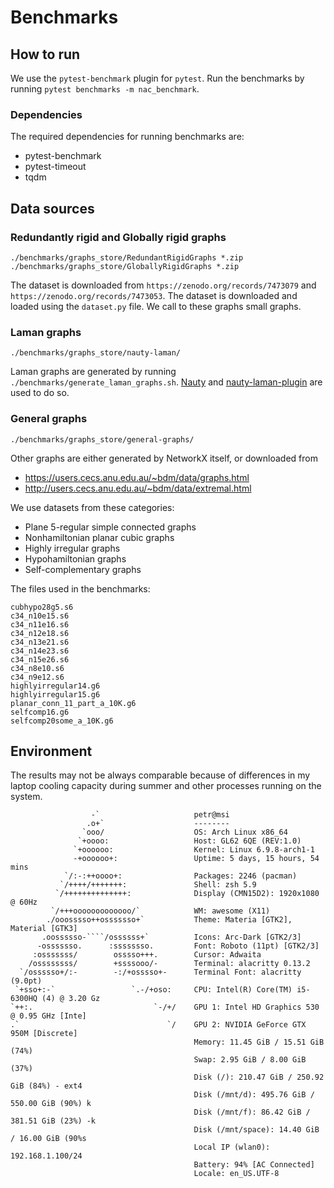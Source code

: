 # Benchmarks

## How to run

We use the `pytest-benchmark` plugin for `pytest`.
Run the benchmarks by running `pytest benchmarks -m nac_benchmark`.

### Dependencies

The required dependencies for running benchmarks are:
- pytest-benchmark
- pytest-timeout
- tqdm

## Data sources

### Redundantly rigid and Globally rigid graphs

`./benchmarks/graphs_store/RedundantRigidGraphs *.zip`
`./benchmarks/graphs_store/GloballyRigidGraphs *.zip`

The dataset is downloaded from `https://zenodo.org/records/7473079`
and `https://zenodo.org/records/7473053`.
The dataset is downloaded and loaded using the `dataset.py` file.
We call to these graphs small graphs.

### Laman graphs

`./benchmarks/graphs_store/nauty-laman/`

Laman graphs are generated by running `./benchmarks/generate_laman_graphs.sh`.
[Nauty](https://pallini.di.uniroma1.it/) and
[nauty-laman-plugin](https://github.com/martinkjlarsson/nauty-laman-plugin)
are used to do so.

### General graphs

`./benchmarks/graphs_store/general-graphs/`

Other graphs are either generated by NetworkX itself, or downloaded from
- https://users.cecs.anu.edu.au/~bdm/data/graphs.html
- http://users.cecs.anu.edu.au/~bdm/data/extremal.html

We use datasets from these categories:
- Plane 5-regular simple connected graphs
- Nonhamiltonian planar cubic graphs
- Highly irregular graphs
- Hypohamiltonian graphs
- Self-complementary graphs

The files used in the benchmarks:
```
cubhypo28g5.s6
c34_n10e15.s6
c34_n11e16.s6
c34_n12e18.s6
c34_n13e21.s6
c34_n14e23.s6
c34_n15e26.s6
c34_n8e10.s6
c34_n9e12.s6
highlyirregular14.g6
highlyirregular15.g6
planar_conn_11_part_a_10K.g6
selfcomp16.g6
selfcomp20some_a_10K.g6
```

## Environment

The results may not be always comparable because of differences in my laptop
cooling capacity during summer and other processes running on the system.

```
                  -`                     petr@msi
                 .o+`                    --------
                `ooo/                    OS: Arch Linux x86_64
               `+oooo:                   Host: GL62 6QE (REV:1.0)
              `+oooooo:                  Kernel: Linux 6.9.8-arch1-1
              -+oooooo+:                 Uptime: 5 days, 15 hours, 54 mins
            `/:-:++oooo+:                Packages: 2246 (pacman)
           `/++++/+++++++:               Shell: zsh 5.9
          `/++++++++++++++:              Display (CMN15D2): 1920x1080 @ 60Hz
         `/+++ooooooooooooo/`            WM: awesome (X11)
        ./ooosssso++osssssso+`           Theme: Materia [GTK2], Material [GTK3]
       .oossssso-````/ossssss+`          Icons: Arc-Dark [GTK2/3]
      -osssssso.      :ssssssso.         Font: Roboto (11pt) [GTK2/3]
     :osssssss/        osssso+++.        Cursor: Adwaita
    /ossssssss/        +ssssooo/-        Terminal: alacritty 0.13.2
  `/ossssso+/:-        -:/+osssso+-      Terminal Font: alacritty (9.0pt)
 `+sso+:-`                 `.-/+oso:     CPU: Intel(R) Core(TM) i5-6300HQ (4) @ 3.20 Gz
`++:.                           `-/+/    GPU 1: Intel HD Graphics 530 @ 0.95 GHz [Inte]
.`                                 `/    GPU 2: NVIDIA GeForce GTX 950M [Discrete]
                                         Memory: 11.45 GiB / 15.51 GiB (74%)
                                         Swap: 2.95 GiB / 8.00 GiB (37%)
                                         Disk (/): 210.47 GiB / 250.92 GiB (84%) - ext4
                                         Disk (/mnt/d): 495.76 GiB / 550.00 GiB (90%) k
                                         Disk (/mnt/f): 86.42 GiB / 381.51 GiB (23%) -k
                                         Disk (/mnt/space): 14.40 GiB / 16.00 GiB (90%s
                                         Local IP (wlan0): 192.168.1.100/24
                                         Battery: 94% [AC Connected]
                                         Locale: en_US.UTF-8
```
